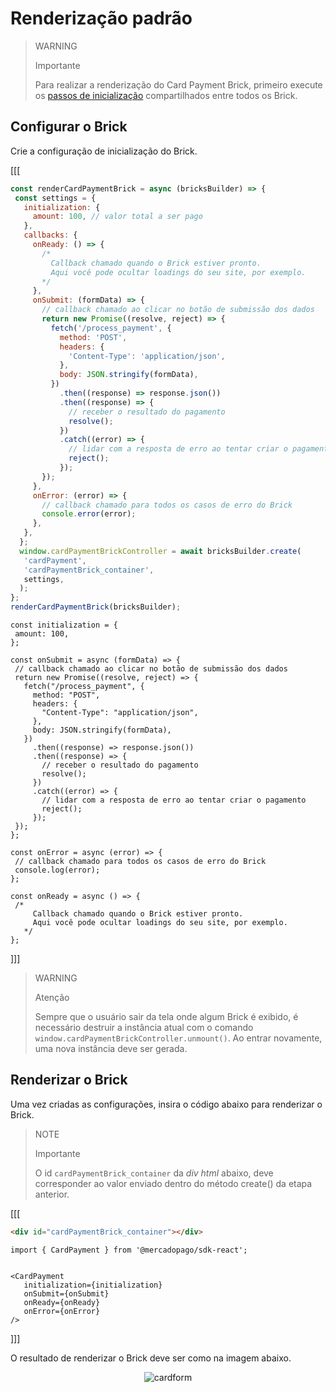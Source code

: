 # Renderização padrão

> WARNING
>
> Importante
>
> Para realizar a renderização do Card Payment Brick, primeiro execute os [passos de inicialização](/developers/pt/docs/checkout-bricks/common-initialization) compartilhados entre todos os Brick. 

## Configurar o Brick

Crie a configuração de inicialização do Brick.

[[[
```Javascript
const renderCardPaymentBrick = async (bricksBuilder) => {
 const settings = {
   initialization: {
     amount: 100, // valor total a ser pago
   },
   callbacks: {
     onReady: () => {
       /*
         Callback chamado quando o Brick estiver pronto.
         Aqui você pode ocultar loadings do seu site, por exemplo.
       */
     },
     onSubmit: (formData) => {
       // callback chamado ao clicar no botão de submissão dos dados
       return new Promise((resolve, reject) => {
         fetch('/process_payment', {
           method: 'POST',
           headers: {
             'Content-Type': 'application/json',
           },
           body: JSON.stringify(formData),
         })
           .then((response) => response.json())
           .then((response) => {
             // receber o resultado do pagamento
             resolve();
           })
           .catch((error) => {
             // lidar com a resposta de erro ao tentar criar o pagamento
             reject();
           });
       });
     },
     onError: (error) => {
       // callback chamado para todos os casos de erro do Brick
       console.error(error);
     },
   },
  };
  window.cardPaymentBrickController = await bricksBuilder.create(
   'cardPayment',
   'cardPaymentBrick_container',
   settings,
  );  
};
renderCardPaymentBrick(bricksBuilder);
```
```react-jsx
const initialization = {
 amount: 100,
};

const onSubmit = async (formData) => {
 // callback chamado ao clicar no botão de submissão dos dados
 return new Promise((resolve, reject) => {
   fetch("/process_payment", {
     method: "POST",
     headers: {
       "Content-Type": "application/json",
     },
     body: JSON.stringify(formData),
   })
     .then((response) => response.json())
     .then((response) => {
       // receber o resultado do pagamento
       resolve();
     })
     .catch((error) => {
       // lidar com a resposta de erro ao tentar criar o pagamento
       reject();
     });
 });
};

const onError = async (error) => {
 // callback chamado para todos os casos de erro do Brick
 console.log(error);
};

const onReady = async () => {
 /*
     Callback chamado quando o Brick estiver pronto.
     Aqui você pode ocultar loadings do seu site, por exemplo.
   */
};
```
]]]

> WARNING
> 
> Atenção
>
> Sempre que o usuário sair da tela onde algum Brick é exibido, é necessário destruir a instância atual com o comando `window.cardPaymentBrickController.unmount()`. Ao entrar novamente, uma nova instância deve ser gerada.

## Renderizar o Brick

Uma vez criadas as configurações, insira o código abaixo para renderizar o Brick. 

> NOTE
>
> Importante
>
> O id `cardPaymentBrick_container` da _div html_ abaixo, deve corresponder ao valor enviado dentro do método create() da etapa anterior.

[[[
```html
<div id="cardPaymentBrick_container"></div>
```
```react-jsx
import { CardPayment } from '@mercadopago/sdk-react';


<CardPayment
   initialization={initialization}
   onSubmit={onSubmit}
   onReady={onReady}
   onError={onError}
/>
```
]]]

O resultado de renderizar o Brick deve ser como na imagem abaixo.

<center>

![cardform](checkout-bricks/card-form-pt.png)

</center>